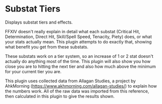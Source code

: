 # Substat Tiers

Displays substat tiers and effects.

FFXIV doesn't really explain in detail what each substat (Critical Hit, Determination, Direct Hit, Skill/Spell Speed, Tenacity, Piety) does, or what your stats actually mean. This plugin attempts to do exactly that, showing what benefit you get from these substats. 

These substats work on a tier system, so an increase of 1 or 2 stat doesn't actually do anything most of the time. This plugin will also show you how close you are to hitting the next tier and also how much above the minimum for your current tier you are.

This plugin uses collected data from Allagan Studies, a project by AhkMorning (https://www.akhmorning.com/allagan-studies/) to explain how the numbers work. All of the raw data was imported from this reference, then calculated in this plugin to give the results shown.

